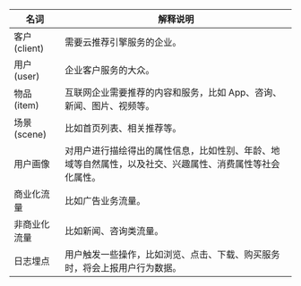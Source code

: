 | 名词 | 解释说明 | 
|---------|----------------------------|
| 客户(client) | 需要云推荐引擎服务的企业。 | 
| 用户(user) | 企业客户服务的大众。 |
| 物品(item) | 互联网企业需要推荐的内容和服务，比如 App、咨询、新闻、图片、视频等。 |
| 场景(scene) | 比如首页列表、相关推荐等。 |
| 用户画像 | 对用户进行描绘得出的属性信息，比如性别、年龄、地域等自然属性，以及社交、兴趣属性、消费属性等社会化属性。 |
| 商业化流量 | 比如广告业务流量。 |
| 非商业化流量 | 比如新闻、咨询类流量。 |
| 日志埋点 | 用户触发一些操作，比如浏览、点击、下载、购买服务时，将会上报用户行为数据。 |